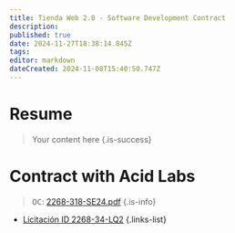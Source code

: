 ```yaml
---
title: Tienda Web 2.0 - Software Development Contract
description: 
published: true
date: 2024-11-27T18:38:14.845Z
tags: 
editor: markdown
dateCreated: 2024-11-08T15:40:50.747Z
---
```


# Resume
> Your content here
{.is-success}


# Contract with Acid Labs

> <kbd>OC</kbd>: [2268-318-SE24.pdf](/adjuntos/2268-318-se24.pdf)
{.is-info}


- [Licitación ID 2268-34-LQ2](https://www.mercadopublico.cl/Procurement/Modules/RFB/DetailsAcquisition.aspx?idlicitacion=2268-34-LQ24)
{.links-list}

